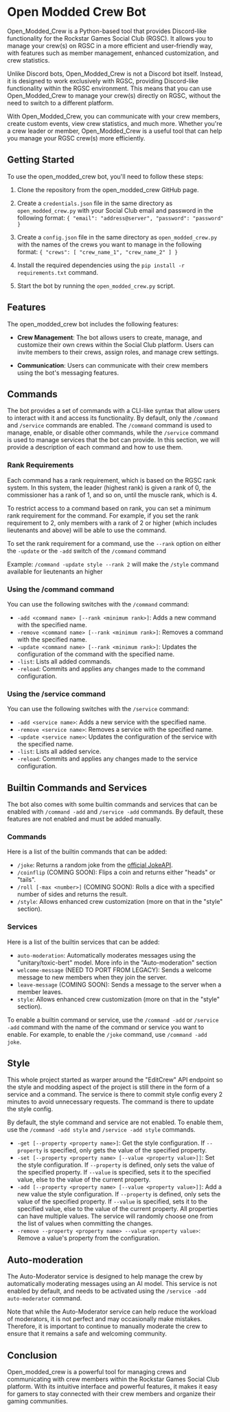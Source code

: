 # Open Modded Crew Bot

Open_Modded_Crew is a Python-based tool that provides Discord-like functionality for the Rockstar Games Social Club (RGSC). It allows you to manage your crew(s) on RGSC in a more efficient and user-friendly way, with features such as member management, enhanced customization, and crew statistics.

Unlike Discord bots, Open_Modded_Crew is not a Discord bot itself. Instead, it is designed to work exclusively with RGSC, providing Discord-like functionality within the RGSC environment. This means that you can use Open_Modded_Crew to manage your crew(s) directly on RGSC, without the need to switch to a different platform.

With Open_Modded_Crew, you can communicate with your crew members, create custom events, view crew statistics, and much more. Whether you're a crew leader or member, Open_Modded_Crew is a useful tool that can help you manage your RGSC crew(s) more efficiently.

## Getting Started

To use the open_modded_crew bot, you'll need to follow these steps:

1. Clone the repository from the open_modded_crew GitHub page.

2. Create a `credentials.json` file in the same directory as `open_modded_crew.py` with your Social Club email and password in the following format:
`
{
    "email": "address@server",
    "password": "password"
}
`
3. Create a `config.json` file in the same directory as `open_modded_crew.py` with the names of the crews you want to manage in the following format:
`
{
    "crews": [
        "crew_name_1",
        "crew_name_2"
    ]
}
`
4. Install the required dependencies using the `pip install -r requirements.txt` command.

5. Start the bot by running the `open_modded_crew.py` script.

## Features

The open_modded_crew bot includes the following features:

- **Crew Management**: The bot allows users to create, manage, and customize their own crews within the Social Club platform. Users can invite members to their crews, assign roles, and manage crew settings.

- **Communication**: Users can communicate with their crew members using the bot's messaging features.

## Commands

The bot provides a set of commands with a CLI-like syntax that allow users to interact with it and access its functionality. By default, only the `/command` and `/service` commands are enabled. The `/command` command is used to manage, enable, or disable other commands, while the `/service` command is used to manage services that the bot can provide. In this section, we will provide a description of each command and how to use them.

### Rank Requirements 

Each command has a rank requirement, which is based on the RGSC rank system. In this system, the leader (highest rank) is given a rank of 0, the commissioner has a rank of 1, and so on, until the muscle rank, which is 4. 

To restrict access to a command based on rank, you can set a minimum rank requirement for the command. For example, if you set the rank requirement to 2, only members with a rank of 2 or higher (which includes lieutenants and above) will be able to use the command. 

To set the rank requirement for a command, use the `--rank` option on either the `-update` or the `-add` switch of the `/command` command

Example: `/command -update style --rank 2` will make the `/style` command available for lieutenants an higher

### Using the /command command

You can use the following switches with the `/command` command:

- `-add <command name> [--rank <minimum rank>]`: Adds a new command with the specified name.
- `-remove <command name> [--rank <minimum rank>]`: Removes a command with the specified name.
- `-update <command name> [--rank <minimum rank>]`: Updates the configuration of the command with the specified name.
- `-list`: Lists all added commands.
- `-reload`: Commits and applies any changes made to the command configuration.

### Using the /service command

You can use the following switches with the `/service` command:

- `-add <service name>`: Adds a new service with the specified name.
- `-remove <service name>`: Removes a service with the specified name.
- `-update <service name>`: Updates the configuration of the service with the specified name.
- `-list`: Lists all added service.
- `-reload`: Commits and applies any changes made to the service configuration.

## Builtin Commands and Services

The bot also comes with some builtin commands and services that can be enabled with `/command -add` and `/service -add` commands. By default, these features are not enabled and must be added manually.

### Commands

Here is a list of the builtin commands that can be added:

- `/joke`: Returns a random joke from the [official JokeAPI](https://jokeapi.dev/).
- `/coinflip` (COMING SOON): Flips a coin and returns either "heads" or "tails".
- `/roll [-max <number>]` (COMING SOON): Rolls a dice with a specified number of sides and returns the result.
- `/style`: Allows enhanced crew customization (more on that in the "style" section).

### Services

Here is a list of the builtin services that can be added:

- `auto-moderation`: Automatically moderates messages using the "unitary/toxic-bert" model. More info in the "Auto-moderation" section
- `welcome-message` (NEED TO PORT FROM LEGACY): Sends a welcome message to new members when they join the server.
- `leave-message` (COMING SOON): Sends a message to the server when a member leaves.
- `style`: Allows enhanced crew customization (more on that in the "style" section).

To enable a builtin command or service, use the `/command -add` or `/service -add` command with the name of the command or service you want to enable. For example, to enable the `/joke` command, use `/command -add joke`.

## Style

This whole project started as warper around the "EditCrew" API endpoint so the style and modding aspect of the project is still there in the form of a service and a command. The service is there to commit style config every 2 minutes to avoid unnecessary requests. The command is there to update the style config.

By default, the style command and service are not enabled. To enable them, use the `/command -add style` and `/service -add style` commands.

- `-get [--property <property name>]`: Get the style configuration. If `--property` is specified, only gets the value of the specified property.
- `-set [--property <property name> [--value <property value>]]`: Set the style configuration. If `--property` is defined, only sets the value of the specified property. If `--value` is specified, sets it to the specified value, else to the value of the current property.
- `-add [--property <property name> [--value <property value>]]`: Add a new value the style configuration. If `--property` is defined, only sets the value of the specified property. If `--value` is specified, sets it to the specified value, else to the value of the current property. All properties can have multiple values. The service will randomly choose one from the list of values when committing the changes. 
- `-remove --property <property name> --value <property value>`: Remove a value's property from the configuration.

## Auto-moderation

The Auto-Moderator service is designed to help manage the crew by automatically moderating messages using an AI model. This service is not enabled by default, and needs to be activated using the `/service -add auto-moderator` command.

Note that while the Auto-Moderator service can help reduce the workload of moderators, it is not perfect and may occasionally make mistakes. Therefore, it is important to continue to manually moderate the crew to ensure that it remains a safe and welcoming community.

## Conclusion

Open_modded_crew is a powerful tool for managing crews and communicating with crew members within the Rockstar Games Social Club platform. With its intuitive interface and powerful features, it makes it easy for gamers to stay connected with their crew members and organize their gaming communities.